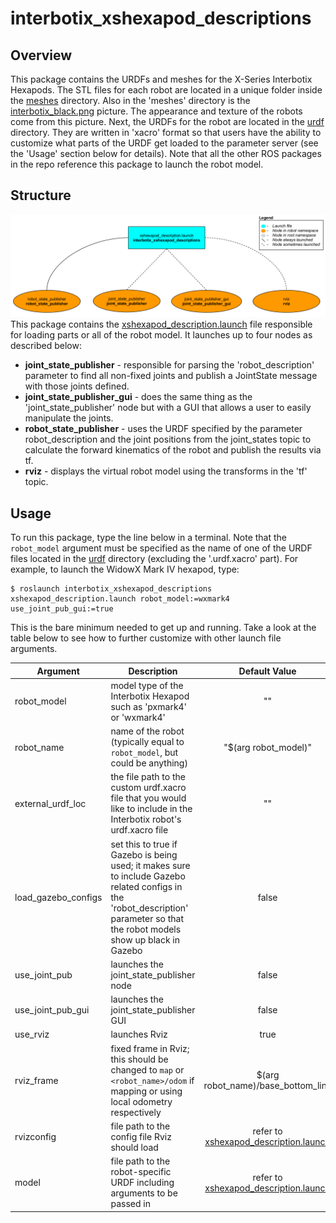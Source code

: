 # interbotix_xshexapod_descriptions

## Overview
This package contains the URDFs and meshes for the X-Series Interbotix Hexapods. The STL files for each robot are located in a unique folder inside the [meshes](meshes/) directory. Also in the 'meshes' directory is the [interbotix_black.png](meshes/interbotix_black.png) picture. The appearance and texture of the robots come from this picture. Next, the URDFs for the robot are located in the [urdf](urdf/) directory. They are written in 'xacro' format so that users have the ability to customize what parts of the URDF get loaded to the parameter server (see the 'Usage' section below for details). Note that all the other ROS packages in the repo reference this package to launch the robot model.

## Structure
![xshexapod_description_flowchart](images/xshexapod_description_flowchart.png)
This package contains the [xshexapod_description.launch](launch/xshexapod_description.launch) file responsible for loading parts or all of the robot model. It launches up to four nodes as described below:
- **joint_state_publisher** - responsible for parsing the 'robot_description' parameter to find all non-fixed joints and publish a JointState message with those joints defined.
- **joint_state_publisher_gui** - does the same thing as the 'joint_state_publisher' node but with a GUI that allows a user to easily manipulate the joints.
- **robot_state_publisher** - uses the URDF specified by the parameter robot_description and the joint positions from the joint_states topic to calculate the forward kinematics of the robot and publish the results via tf.
- **rviz** - displays the virtual robot model using the transforms in the 'tf' topic.

## Usage
To run this package, type the line below in a terminal. Note that the `robot_model` argument must be specified as the name of one of the URDF files located in the [urdf](/urdf) directory (excluding the '.urdf.xacro' part). For example, to launch the WidowX Mark IV hexapod, type:
```
$ roslaunch interbotix_xshexapod_descriptions xshexapod_description.launch robot_model:=wxmark4 use_joint_pub_gui:=true
```
This is the bare minimum needed to get up and running. Take a look at the table below to see how to further customize with other launch file arguments.

| Argument | Description | Default Value |
| -------- | ----------- | :-----------: |
| robot_model | model type of the Interbotix Hexapod such as 'pxmark4' or 'wxmark4' | "" |
| robot_name | name of the robot (typically equal to `robot_model`, but could be anything) | "$(arg robot_model)" |
| external_urdf_loc | the file path to the custom urdf.xacro file that you would like to include in the Interbotix robot's urdf.xacro file| "" |
| load_gazebo_configs | set this to true if Gazebo is being used; it makes sure to include Gazebo related configs in the 'robot_description' parameter so that the robot models show up black in Gazebo | false |
| use_joint_pub | launches the joint_state_publisher node | false |
| use_joint_pub_gui | launches the joint_state_publisher GUI | false |
| use_rviz | launches Rviz | true |
| rviz_frame | fixed frame in Rviz; this should be changed to `map` or `<robot_name>/odom` if mapping or using local odometry respectively | $(arg robot_name)/base_bottom_link |
| rvizconfig | file path to the config file Rviz should load | refer to [xshexapod_description.launch](launch/xshexapod_description.launch) |
| model | file path to the robot-specific URDF including arguments to be passed in | refer to [xshexapod_description.launch](launch/xshexapod_description.launch) |

